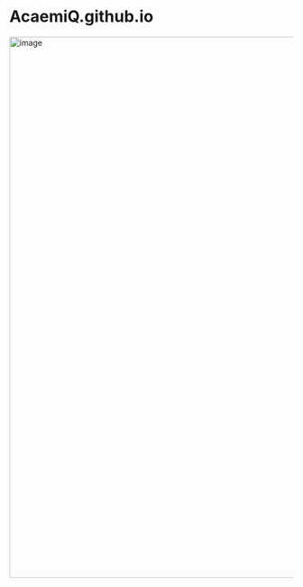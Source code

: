 # AcaemiQ.github.io
<img width="960" alt="image" src="https://github.com/avienmexico/AcaemiQ.github.io/assets/115201740/3db7b5f3-f861-4554-b422-8d6d02cdcc13">
